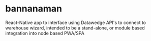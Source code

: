 # bannanaman
React-Native app to interface using Datawedge API's to connect to warehouse wizard, intended to be a stand-alone, or module based integration into node based PWA/SPA
